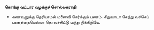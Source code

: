 **கொங்கு வட்டார வழக்குச் சொல்லகராதி**
- கணவனுக்கு தெரியாமல் மனைவி சேர்க்கும் பணம். சிறுவாடா சேத்து வச்செப் பணத்தையெல்லா தொலச்சிட்டு வந்து நிக்கிறியே.


